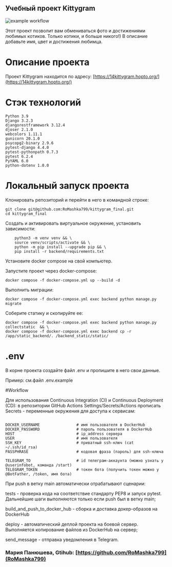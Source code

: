 ## Учебный проект Kittygram

![example workflow](https://github.com/RoMashka799/kittygram_final/actions/workflows/main.yml/badge.svg)

Этот проект позволит вам обмениваться фото и достижениями любимых котиков. Только котики, и больше никого!) В описание добавьте имя, цвет и достижения любимца. 

# Описание проекта

Проект Kittygram находится по адресу: [https://14kittygram.hopto.org/](https://14kittygram.hopto.org/)

# Стэк технологий

```
Python 3.9
Django 3.2.3
djangorestframework 3.12.4
djoser 2.1.0
webcolors 1.11.1
gunicorn 20.1.0
psycopg2-binary 2.9.6
pytest-django 4.4.0
pytest-pythonpath 0.7.3
pytest 6.2.4
PyYAML 6.0
python-dotenv 1.0.0
```

# Локальный запуск проекта

Клонировать репозиторий и перейти в него в командной строке:
```
git clone git@github.com:RoMashka799/kittygram_final.git
cd kittygram_final
```
Cоздать и активировать виртуальное окружение, установить зависимости:

```
    python3 -m venv venv && \ 
    source venv/scripts/activate && \
    python -m pip install --upgrade pip && \
    pip install -r backend/requirements.txt
```

Установите docker compose на свой компьютер.

Запустите проект через docker-compose:
```
docker compose -f docker-compose.yml up --build -d
```

Выполнить миграции:
```
docker compose -f docker-compose.yml exec backend python manage.py migrate
```
Соберите статику и скопируйте ее:
```
docker compose -f docker-compose.yml exec backend python manage.py collectstatic  && \
docker compose -f docker-compose.yml exec backend cp -r /app/static_backend/. /backend_static/static/
```
# .env

В корне проекта создайте файл .env и пропишите в него свои данные.

Пример: см.файл .env.example

#Workflow

Для использования Continuous Integration (CI) и Continuous Deployment (CD): в репозитории GitHub Actions Settings/Secrets/Actions прописать Secrets - переменные окружения для доступа к сервисам:
```

DOCKER_USERNAME                # имя пользователя в DockerHub
DOCKER_PASSWORD                # пароль пользователя в DockerHub
HOST                           # ip_address сервера
USER                           # имя пользователя
SSH_KEY                        # приватный ssh-ключ (cat ~/.ssh/id_rsa)
PASSPHRASE                     # кодовая фраза (пароль) для ssh-ключа

TELEGRAM_TO                    # id телеграм-аккаунта (можно узнать у @userinfobot, команда /start)
TELEGRAM_TOKEN                 # токен бота (получить токен можно у @BotFather, /token, имя бота)
```
При push в ветку main автоматически отрабатывают сценарии:

tests - проверка кода на соответствие стандарту PEP8 и запуск pytest. Дальнейшие шаги выполняются только если push был в ветку main;

build_and_push_to_docker_hub - сборка и доставка докер-образов на DockerHub

deploy - автоматический деплой проекта на боевой сервер. Выполняется копирование файлов из DockerHub на сервер;

send_message - отправка уведомления в Telegram.

### Мария Панюшева, Gtihub: [https://github.com/RoMashka799](RoMashka799)
